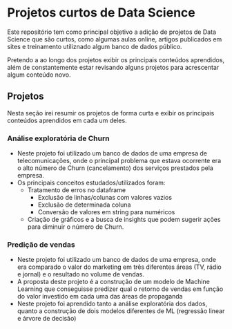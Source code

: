 # Projetos curtos de Data Science

Este repositório tem como principal objetivo a adição de projetos de Data Science que são curtos, como algumas aulas online, artigos publicados em sites e treinamento utiliznado algum banco de dados público.

Pretendo a ao longo dos projetos exibir os principais conteúdos aprendidos, além de constantemente estar revisando alguns projetos para acrescentar algum conteúdo novo.



## Projetos

Nesta seção irei resumir os projetos de forma curta e exibir os principais conteúdos aprendidos em cada um deles.



### Análise exploratória de Churn

- Neste projeto foi utilizado um banco de dados de uma empresa de telecomunicações, onde o principal problema que estava ocorrente era o alto número de Churn (cancelamento) dos serviços prestados pela empresa.
- Os principais conceitos estudados/utilizados foram:
  - Tratamento de erros no dataframe
    - Exclusão de linhas/colunas com valores vazios
    - Exclusão de determinada coluna
    - Conversão de valores em string para numéricos
  - Criação de gráficos e a busca de insights que podem sugerir ações para diminuir o número de Churn.



### Predição de vendas

- Neste projeto foi utilizado um banco de dados de uma empresa, onde era comparado o valor do marketing em três diferentes áreas (TV, rádio e jornal) e o resultado no volume de vendas. 
- A proposta deste projeto é a construção de um modelo de Machine Learning que conseguisse predizer qual o retorno de vendas em função do valor investido em cada uma das áreas de propaganda
- Neste projeto foi aprendido tanto a análise exploratória dos dados, quanto a construção de dois modelos diferentes de ML (regressão linear e árvore de decisão)
